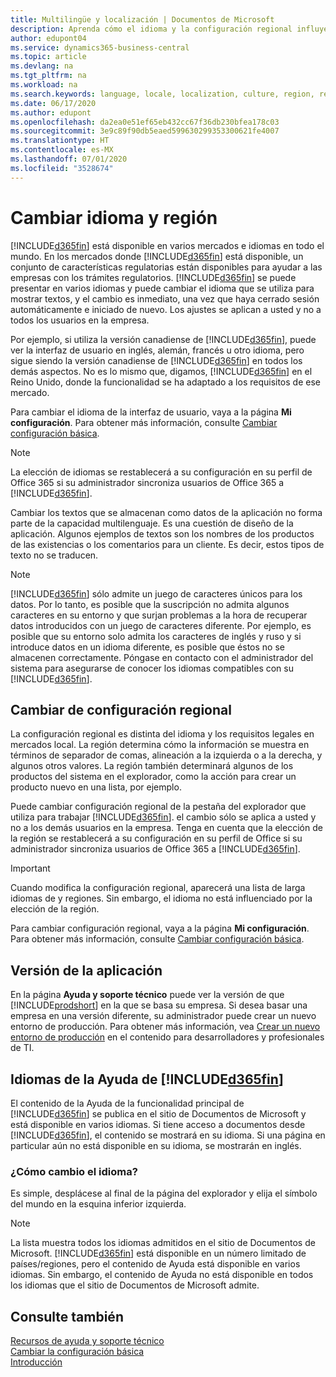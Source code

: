 ```yaml
---
title: Multilingüe y localización | Documentos de Microsoft
description: Aprenda cómo el idioma y la configuración regional influyen en la experiencia de Business Central.
author: edupont04
ms.service: dynamics365-business-central
ms.topic: article
ms.devlang: na
ms.tgt_pltfrm: na
ms.workload: na
ms.search.keywords: language, locale, localization, culture, region, regional settings
ms.date: 06/17/2020
ms.author: edupont
ms.openlocfilehash: da2ea0e51ef65eb432cc67f36db230bfea178c03
ms.sourcegitcommit: 3e9c89f90db5eaed599630299353300621fe4007
ms.translationtype: HT
ms.contentlocale: es-MX
ms.lasthandoff: 07/01/2020
ms.locfileid: "3528674"
---
```

# <a name="changing-language-and-region"></a>Cambiar idioma y región

[!INCLUDE[d365fin](includes/d365fin_md.md)] está disponible en varios mercados e idiomas en todo el mundo. En los mercados donde [!INCLUDE[d365fin](includes/d365fin_md.md)] está disponible, un conjunto de características regulatorias están disponibles para ayudar a las empresas con los trámites regulatorios. [!INCLUDE[d365fin](includes/d365fin_md.md)] se puede presentar en varios idiomas y puede cambiar el idioma que se utiliza para mostrar textos, y el cambio es inmediato, una vez que haya cerrado sesión automáticamente e iniciado de nuevo. Los ajustes se aplican a usted y no a todos los usuarios en la empresa.  

Por ejemplo, si utiliza la versión canadiense de [!INCLUDE[d365fin](includes/d365fin_md.md)], puede ver la interfaz de usuario en inglés, alemán, francés u otro idioma, pero sigue siendo la versión canadiense de [!INCLUDE[d365fin](includes/d365fin_md.md)] en todos los demás aspectos. No es lo mismo que, digamos, [!INCLUDE[d365fin](includes/d365fin_md.md)] en el Reino Unido, donde la funcionalidad se ha adaptado a los requisitos de ese mercado.  

Para cambiar el idioma de la interfaz de usuario, vaya a la página **Mi configuración**. Para obtener más información, consulte [Cambiar configuración básica](ui-change-basic-settings.md#language). 

> [!NOTE]  
> La elección de idiomas se restablecerá a su configuración en su perfil de Office 365 si su administrador sincroniza usuarios de Office 365 a [!INCLUDE[d365fin](includes/d365fin_md.md)].

Cambiar los textos que se almacenan como datos de la aplicación no forma parte de la capacidad multilenguaje. Es una cuestión de diseño de la aplicación. Algunos ejemplos de textos son los nombres de los productos de las existencias o los comentarios para un cliente. Es decir, estos tipos de texto no se traducen.  

> [!NOTE]  
> [!INCLUDE[d365fin](includes/d365fin_md.md)] sólo admite un juego de caracteres únicos para los datos. Por lo tanto, es posible que la suscripción no admita algunos caracteres en su entorno y que surjan problemas a la hora de recuperar datos introducidos con un juego de caracteres diferente. Por ejemplo, es posible que su entorno solo admita los caracteres de inglés y ruso y si introduce datos en un idioma diferente, es posible que éstos no se almacenen correctamente. Póngase en contacto con el administrador del sistema para asegurarse de conocer los idiomas compatibles con su [!INCLUDE[d365fin](includes/d365fin_md.md)].  

## <a name="changing-the-region"></a>Cambiar de configuración regional
La configuración regional es distinta del idioma y los requisitos legales en mercados local. La región determina cómo la información se muestra en términos de separador de comas, alineación a la izquierda o a la derecha, y algunos otros valores. La región también determinará algunos de los productos del sistema en el explorador, como la acción para crear un producto nuevo en una lista, por ejemplo.  

Puede cambiar configuración regional de la pestaña del explorador que utiliza para trabajar [!INCLUDE[d365fin](includes/d365fin_md.md)]. el cambio sólo se aplica a usted y no a los demás usuarios en la empresa.  Tenga en cuenta que la elección de la región se restablecerá a su configuración en su perfil de Office si su administrador sincroniza usuarios de Office 365 a [!INCLUDE[d365fin](includes/d365fin_md.md)].

> [!IMPORTANT]  
>  Cuando modifica la configuración regional, aparecerá una lista de larga idiomas de y regiones. Sin embargo, el idioma no está influenciado por la elección de la región.  

Para cambiar configuración regional, vaya a la página **Mi configuración**. Para obtener más información, consulte [Cambiar configuración básica](ui-change-basic-settings.md).  

## <a name="application-version"></a>Versión de la aplicación

En la página **Ayuda y soporte técnico** puede ver la versión de que [!INCLUDE[prodshort](includes/prodshort.md)] en la que se basa su empresa. Si desea basar una empresa en una versión diferente, su administrador puede crear un nuevo entorno de producción. Para obtener más información, vea [Crear un nuevo entorno de producción](/dynamics365/business-central/dev-itpro/administration/tenant-admin-center-environments#create-a-new-production-environment) en el contenido para desarrolladores y profesionales de TI.  

## <a name="languages-of-the-d365fin-help"></a>Idiomas de la Ayuda de [!INCLUDE[d365fin](includes/d365fin_md.md)]
El contenido de la Ayuda de la funcionalidad principal de [!INCLUDE[d365fin](includes/d365fin_md.md)] se publica en el sitio de Documentos de Microsoft y está disponible en varios idiomas. Si tiene acceso a documentos desde [!INCLUDE[d365fin](includes/d365fin_md.md)], el contenido se mostrará en su idioma. Si una página en particular aún no está disponible en su idioma, se mostrarán en inglés.

### <a name="how-do-i-change-the-language"></a>¿Cómo cambio el idioma?
Es simple, desplácese al final de la página del explorador y elija el símbolo del mundo en la esquina inferior izquierda.

> [!NOTE]  
> La lista muestra todos los idiomas admitidos en el sitio de Documentos de Microsoft. [!INCLUDE[d365fin](includes/d365fin_md.md)] está disponible en un número limitado de países/regiones, pero el contenido de Ayuda está disponible en varios idiomas. Sin embargo, el contenido de Ayuda no está disponible en todos los idiomas que el sitio de Documentos de Microsoft admite.

## <a name="see-also"></a>Consulte también

[Recursos de ayuda y soporte técnico](product-help-and-support.md)  
[Cambiar la configuración básica](ui-change-basic-settings.md)  
[Introducción](product-get-started.md)  
